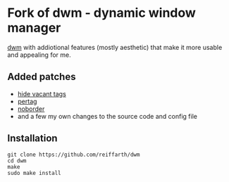 # Fork of dwm - dynamic window manager

[dwm](https://dwm.suckless.org) with addiotional features (mostly aesthetic) that make it more usable and appealing for me.

## Added patches

- [hide vacant tags](http://dwm.suckless.org/patches/hide_vacant_tags)
- [pertag](http://dwm.suckless.org/patches/pertag)
- [noborder](http://dwm.suckless.org/patches/noborder)
- and a few my own changes to the source code and config file 

## Installation

```
git clone https://github.com/reiffarth/dwm
cd dwm
make
sudo make install
```

